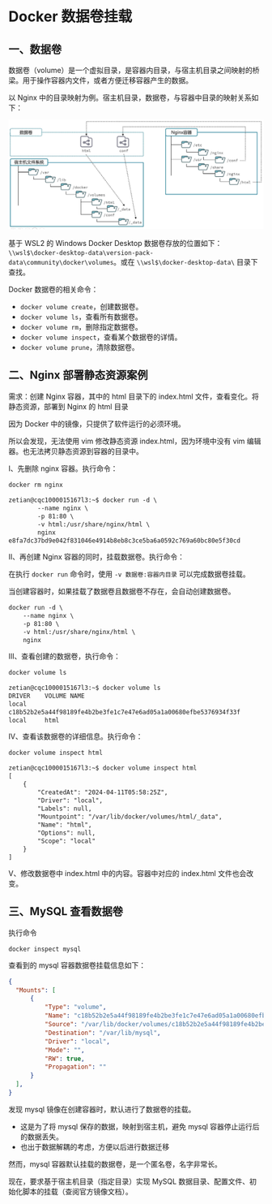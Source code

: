 # Docker 数据卷挂载

## 一、数据卷

数据卷（volume）是一个虚拟目录，是容器内目录，与宿主机目录之间映射的桥梁。用于操作容器内文件，或者方便迁移容器产生的数据。

以 Nginx 中的目录映射为例。宿主机目录，数据卷，与容器中目录的映射关系如下：

![数据卷](NodeAssets/数据卷.jpg)

基于 WSL2 的 Windows Docker Desktop 数据卷存放的位置如下：`\\wsl$\docker-desktop-data\version-pack-data\community\docker\volumes`。或在 `\\wsl$\docker-desktop-data\` 目录下查找。

Docker 数据卷的相关命令：

- `docker volume create`，创建数据卷。
- `docker volume ls`，查看所有数据卷。
- `docker volume rm`，删除指定数据卷。
- `docker volume inspect`，查看某个数据卷的详情。
- `docker volume prune`，清除数据卷。

## 二、Nginx 部署静态资源案例

需求：创建 Nginx 容器，其中的 html 目录下的 index.html 文件，查看变化。将静态资源，部署到 Nginx 的 html 目录

因为 Docker 中的镜像，只提供了软件运行的必须环境。

所以会发现，无法使用 vim 修改静态资源 index.html，因为环境中没有 vim 编辑器。也无法拷贝静态资源到容器的目录中。

Ⅰ、先删除 nginx 容器。执行命令：

```shell
docker rm nginx
```

```shell
zetian@cqc1000015167l3:~$ docker run -d \
        --name nginx \
        -p 81:80 \
        -v html:/usr/share/nginx/html \
        nginx
e8fa7dc37bd9e042f831046e4914b8eb8c3ce5ba6a0592c769a60bc80e5f30cd
```

Ⅱ、再创建 Nginx 容器的同时，挂载数据卷。执行命令：

在执行 `docker run` 命令时，使用 `-v 数据卷:容器内目录` 可以完成数据卷挂载。

当创建容器时，如果挂载了数据卷且数据卷不存在，会自动创建数据卷。

```shell
docker run -d \
    --name nginx \
    -p 81:80 \
    -v html:/usr/share/nginx/html \
    nginx
```

Ⅲ、查看创建的数据卷，执行命令：

```shell
docker volume ls
```

```shell
zetian@cqc1000015167l3:~$ docker volume ls
DRIVER    VOLUME NAME
local     c18b52b2e5a44f98189fe4b2be3fe1c7e47e6ad05a1a00680efbe5376934f33f
local     html
```

Ⅳ、查看该数据卷的详细信息。执行命令：

```shell
docker volume inspect html
```

```shell
zetian@cqc1000015167l3:~$ docker volume inspect html
[
    {
        "CreatedAt": "2024-04-11T05:58:25Z",
        "Driver": "local",
        "Labels": null,
        "Mountpoint": "/var/lib/docker/volumes/html/_data",
        "Name": "html",
        "Options": null,
        "Scope": "local"
    }
]
```

Ⅴ、修改数据卷中 index.html 中的内容。容器中对应的 index.html 文件也会改变。

## 三、MySQL 查看数据卷

执行命令

```shell
docker inspect mysql
```

查看到的 mysql 容器数据卷挂载信息如下：

```json
{
  "Mounts": [
      {
          "Type": "volume",
          "Name": "c18b52b2e5a44f98189fe4b2be3fe1c7e47e6ad05a1a00680efbe5376934f33f",
          "Source": "/var/lib/docker/volumes/c18b52b2e5a44f98189fe4b2be3fe1c7e47e6ad05a1a00680efbe5376934f33f/_data",
          "Destination": "/var/lib/mysql",
          "Driver": "local",
          "Mode": "",
          "RW": true,
          "Propagation": ""
      }
  ],
}
```

发现 mysql 镜像在创建容器时，默认进行了数据卷的挂载。

- 这是为了将 mysql 保存的数据，映射到宿主机，避免 mysql 容器停止运行后的数据丢失。
- 也出于数据解耦的考虑，方便以后进行数据迁移

然而，mysql 容器默认挂载的数据卷，是一个匿名卷，名字非常长。

现在，要求基于宿主机目录（指定目录）实现 MySQL 数据目录、配置文件、初始化脚本的挂载（查阅官方镜像文档）。
